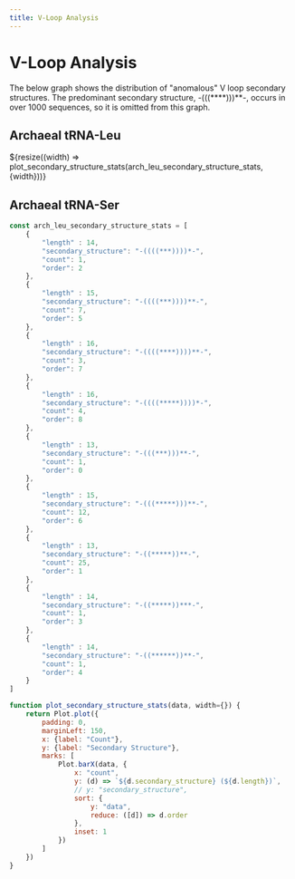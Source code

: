 ```yaml
---
title: V-Loop Analysis
---
```


# V-Loop Analysis

The below graph shows the distribution of "anomalous" V loop secondary structures. The predominant secondary structure, -(((****)))**-, occurs in over 1000 sequences, so it is omitted from this graph.

## Archaeal tRNA-Leu

<div class="grid grid-cols-1">
    <div class="card">
        ${resize((width) => plot_secondary_structure_stats(arch_leu_secondary_structure_stats, {width}))}
    </div>
</div>

## Archaeal tRNA-Ser

```js
const arch_leu_secondary_structure_stats = [
    {
        "length" : 14,
        "secondary_structure": "-((((***))))*-",
        "count": 1,
        "order": 2
    },
    {
        "length" : 15,
        "secondary_structure": "-((((***))))**-",
        "count": 7,
        "order": 5
    },
    {
        "length" : 16,
        "secondary_structure": "-((((****))))**-",
        "count": 3,
        "order": 7
    },
    {
        "length" : 16,
        "secondary_structure": "-((((*****))))*-",
        "count": 4,
        "order": 8
    },
    {
        "length" : 13,
        "secondary_structure": "-(((***)))**-",
        "count": 1,
        "order": 0
    },
    {
        "length" : 15,
        "secondary_structure": "-(((*****)))**-",
        "count": 12,
        "order": 6
    },
    {
        "length" : 13,
        "secondary_structure": "-((*****))**-",
        "count": 25,
        "order": 1
    },
    {
        "length" : 14,
        "secondary_structure": "-((*****))***-",
        "count": 1,
        "order": 3
    },
    {
        "length" : 14,
        "secondary_structure": "-((******))**-",
        "count": 1,
        "order": 4
    }
]
```

```js
function plot_secondary_structure_stats(data, width={}) {
    return Plot.plot({
        padding: 0,
        marginLeft: 150,
        x: {label: "Count"},
        y: {label: "Secondary Structure"},
        marks: [
            Plot.barX(data, {
                x: "count",
                y: (d) => `${d.secondary_structure} (${d.length})`,
                // y: "secondary_structure",
                sort: {
                    y: "data",
                    reduce: ([d]) => d.order
                },
                inset: 1
            })
        ]
    })
}
```
